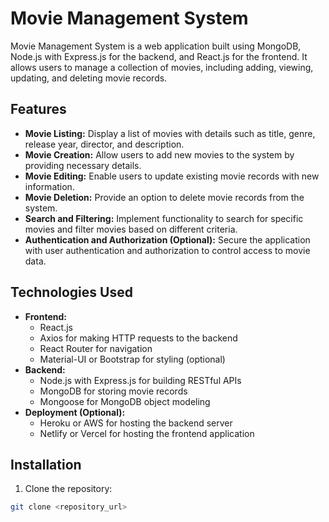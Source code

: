 # Movie Management System

Movie Management System is a web application built using MongoDB, Node.js with Express.js for the backend, and React.js for the frontend. It allows users to manage a collection of movies, including adding, viewing, updating, and deleting movie records.

## Features

- **Movie Listing:** Display a list of movies with details such as title, genre, release year, director, and description.
- **Movie Creation:** Allow users to add new movies to the system by providing necessary details.
- **Movie Editing:** Enable users to update existing movie records with new information.
- **Movie Deletion:** Provide an option to delete movie records from the system.
- **Search and Filtering:** Implement functionality to search for specific movies and filter movies based on different criteria.
- **Authentication and Authorization (Optional):** Secure the application with user authentication and authorization to control access to movie data.

## Technologies Used

- **Frontend:**
  - React.js
  - Axios for making HTTP requests to the backend
  - React Router for navigation
  - Material-UI or Bootstrap for styling (optional)
- **Backend:**
  - Node.js with Express.js for building RESTful APIs
  - MongoDB for storing movie records
  - Mongoose for MongoDB object modeling
- **Deployment (Optional):**
  - Heroku or AWS for hosting the backend server
  - Netlify or Vercel for hosting the frontend application

## Installation

1. Clone the repository:

```bash
git clone <repository_url>
